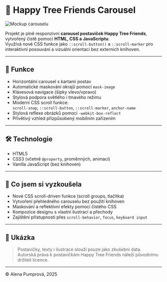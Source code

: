 # 🌳 Happy Tree Friends Carousel

![Mockup carouselu](img/htp-carousel-mockup.jpg)

Projekt je plně responzivní **carousel postaviček Happy Tree Friends**, vytvořený čistě pomocí **HTML, CSS a JavaScriptu**.  
Využívá nové CSS funkce jako `::scroll-button()` a `::scroll-marker` pro interaktivní posouvání a vizuální orientaci bez externích knihoven.

---

## 🎯 Funkce

- Horizontální carousel s kartami postav
- Automatické maskování okrajů pomocí `mask-image`
- Klávesová navigace (šipky vlevo/vpravo)
- Stylová podpora světlého i tmavého režimu
- Moderní CSS scroll funkce:  
  `scroll-snap`, `::scroll-button`, `::scroll-marker`, `anchor-name`
- Stylová reflexe obrázků pomocí `-webkit-box-reflect`
- Přívětivý vzhled přizpůsobený mobilním zařízením

---

## 🛠️ Technologie

- HTML5  
- CSS3 (včetně `@property`, proměnných, animací)  
- Vanilla JavaScript (bez knihoven)

---

## 🧪 Co jsem si vyzkoušela

- Nové CSS scroll-driven funkce (scroll groups, tlačítka)
- Vytvoření přehledného carouselu bez použití knihoven
- Maskování a reflektivní efekty pomocí čistého CSS
- Kompozice designu s vlastní ilustrací a přechody
- Zajištění přístupnosti přes `scroll-behavior`, `focus`, `keyboard input`

---

## 📸 Ukázka

> Postavičky, texty i ilustrace slouží pouze jako zkušební data.  
> Autorská práva k postavičkám Happy Tree Friends náleží původnímu držiteli licence.

---

© Alena Pumprová, 2025
